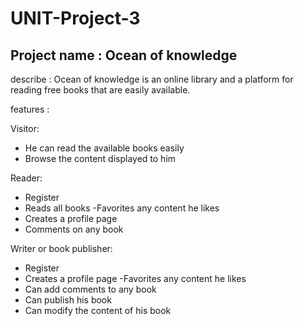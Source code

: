 # UNIT-Project-3

## Project name : Ocean of knowledge

describe : Ocean of knowledge is an online library and a platform for reading free books that are easily available.

features :

Visitor: 
- He can read the available books easily
- Browse the content displayed to him

Reader: 
- Register
- Reads all books 
-Favorites any content he likes 
- Creates a profile page 
- Comments on any book

Writer or book publisher: 
- Register
- Creates a profile page 
-Favorites any content he likes 
- Can add comments to any book 
- Can publish his book 
- Can modify the content of his book

